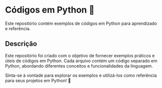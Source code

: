 # Códigos em Python 🐍

Este repositório contém exemplos de códigos em Python para aprendizado e referência.

## Descrição

Este repositório foi criado com o objetivo de fornecer exemplos práticos e úteis de códigos em Python. Cada arquivo contém um código separado em Python, abordando diferentes conceitos e funcionalidades da linguagem.

Sinta-se à vontade para explorar os exemplos e utilizá-los como referência para seus projetos em Python! 🚀
